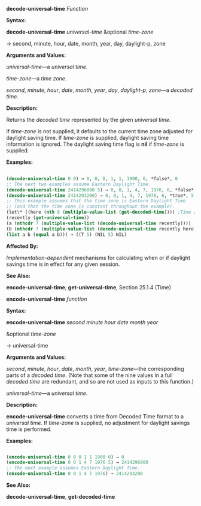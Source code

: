 **decode-universal-time** *Function* 



**Syntax:** 



**decode-universal-time** *universal-time* &amp;optional *time-zone* 



→ second, minute, hour, date, month, year, day, daylight-p, zone 



**Arguments and Values:** 



*universal-time*—a *universal time*. 



*time-zone*—a *time zone*. 



*second*, *minute*, *hour*, *date*, *month*, *year*, *day*, *daylight-p*, *zone*—a *decoded time*. 



**Description:** 



Returns the *decoded time* represented by the given *universal time*. 



If *time-zone* is not supplied, it defaults to the current time zone adjusted for daylight saving time. If *time-zone* is supplied, daylight saving time information is ignored. The daylight saving time flag is **nil** if *time-zone* is supplied. 



**Examples:**
```lisp
 
(decode-universal-time 0 0) → 0, 0, 0, 1, 1, 1900, 0, *false*, 0 
;; The next two examples assume Eastern Daylight Time. 
(decode-universal-time 2414296800 5) → 0, 0, 1, 4, 7, 1976, 6, *false*, 5 
(decode-universal-time 2414293200) → 0, 0, 1, 4, 7, 1976, 6, *true*, 5 
;; This example assumes that the time zone is Eastern Daylight Time 
;; (and that the time zone is constant throughout the example). 
(let\* ((here (nth 8 (multiple-value-list (get-decoded-time)))) ;Time zone 
(recently (get-universal-time)) 
(a (nthcdr 7 (multiple-value-list (decode-universal-time recently)))) 
(b (nthcdr 7 (multiple-value-list (decode-universal-time recently here))))) 
(list a b (equal a b))) → ((T 5) (NIL 5) NIL) 

```
**Affected By:** 



*Implementation-dependent* mechanisms for calculating when or if daylight savings time is in effect for any given session. 



**See Also:** 



**encode-universal-time**, **get-universal-time**, Section 25.1.4 (Time) 







 



 



**encode-universal-time** *function* 



**Syntax:** 



**encode-universal-time** *second minute hour date month year* 



&amp;optional *time-zone* 



→ universal-time 



**Arguments and Values:** 



*second*, *minute*, *hour*, *date*, *month*, *year*, *time-zone*—the corresponding parts of a *decoded time*. (Note that some of the nine values in a full *decoded time* are redundant, and so are not used as inputs to this function.) 



*universal-time*—a *universal time*. 



**Description:** 



**encode-universal-time** converts a time from Decoded Time format to a *universal time*. If *time-zone* is supplied, no adjustment for daylight savings time is performed. 



**Examples:**
```lisp

(encode-universal-time 0 0 0 1 1 1900 0) → 0 
(encode-universal-time 0 0 1 4 7 1976 5) → 2414296800 
;; The next example assumes Eastern Daylight Time. 
(encode-universal-time 0 0 1 4 7 1976) → 2414293200 

```
**See Also:** 



**decode-universal-time**, **get-decoded-time** 



